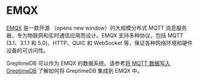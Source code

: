 # EMQX

[EMQX](https://www.emqx.io/) 是一款开源 （opens new window）的大规模分布式 MQTT 消息服务器，专为物联网和实时通信应用而设计。EMQX 支持多种协议，包括 MQTT (3.1、3.1.1 和 5.0)、HTTP、QUIC 和 WebSocket 等，保证各种网络环境和硬件设备的可访问性。

GreptimeDB 可以作为 EMQX 的数据系统。请参考[将 MQTT 数据写入 GreptimeDB](https://www.emqx.io/docs/zh/v5/data-integration/data-bridge-greptimedb.html) 了解如何将 GreptimeDB 集成到 EMQX 中。
